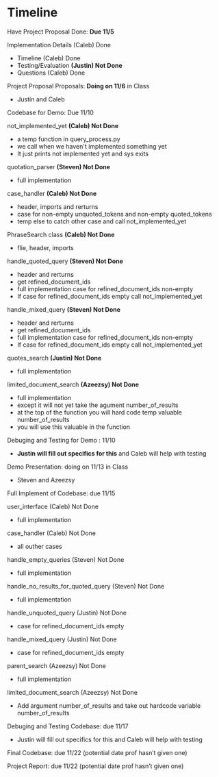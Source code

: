 

# Timeline 

Have Project Proposal Done: **Due 11/5** 

Implementation Details (Caleb) Done
* Timeline (Caleb) Done
* Testing/Evaluation **(Justin) Not Done**
* Questions (Caleb) Done 


Project Proposal Proposals: **Doing on 11/6** in Class
* Justin and Caleb  


Codebase for Demo: Due 11/10

not_implemented_yet **(Caleb) Not Done**
* a temp function in query_process.py
* we call when we haven't implemented something yet
* It just prints not implemented yet and sys exits

quotation_parser **(Steven) Not Done**
* full implementation

case_handler **(Caleb) Not Done**
* header, imports and rerturns
* case for non-empty unquoted_tokens and non-empty quoted_tokens
* temp else to catch other case and call not_implemented_yet 

PhraseSearch class **(Caleb) Not Done**
* flie, header, imports

handle_quoted_query **(Steven) Not Done**
* header and rerturns
* get refined_document_ids
* full implementation case for refined_document_ids non-empty
* If case for refined_document_ids empty call not_implemented_yet

handle_mixed_query **(Steven) Not Done**
* header and rerturns
* get refined_document_ids
* full implementation case for refined_document_ids non-empty
* If case for refined_document_ids empty call not_implemented_yet 

quotes_search **(Justin) Not Done**
* full implementation 

limited_document_search **(Azeezsy) Not Done**
* full implementation
* except it will not yet take the agument number_of_results
* at the top of the function you will hard code temp valuable number_of_results
* you will use this valuable in the function

 

Debuging and Testing for Demo : 11/10
* **Justin will fill out specifics for this** and Caleb will help with testing 



Demo Presentation: doing on 11/13 in Class
* Steven and Azeezsy 



Full Implement of Codebase: due 11/15 

user_interface (Caleb) Not Done
* full implementation 

case_handler (Caleb) Not Done 
* all outher cases 

handle_empty_queries (Steven) Not Done  
* full implementation 

handle_no_results_for_quoted_query (Steven) Not Done 
* full implementation 

handle_unquoted_query (Justin) Not Done 
* case for refined_document_ids empty 

handle_mixed_query (Justin) Not Done 
* case for refined_document_ids empty 

parent_search (Azeezsy) Not Done 
* full implementation 

limited_document_search (Azeezsy) Not Done 
* Add argument number_of_results and take out hardcode variable number_of_results



Debuging and Testing Codebase: due 11/17 
* Justin will fill out specifics for this and Caleb will help with testing 



Final Codebase: due 11/22 (potential date prof hasn’t given one) 

Project Report: due 11/22 (potential date prof hasn’t given one) 
